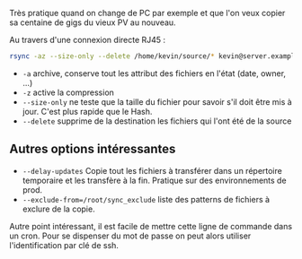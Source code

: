 Très pratique quand on change de PC par exemple et que l'on veux copier sa centaine de gigs du vieux PV au nouveau.

Au travers d'une connexion directe RJ45 :

``` sh
rsync -az --size-only --delete /home/kevin/source/* kevin@server.example.com:/home/kevin/destination/
```

* `-a` archive, conserve tout les attribut des fichiers en l'état (date, owner, ...)
* `-z` active la compression
* `--size-only` ne teste que la taille du fichier pour savoir s'il doit être mis à jour. C'est plus rapide que le Hash.
* `--delete` supprime de la destination les fichiers qui l'ont été de la source

## Autres options intéressantes
* `--delay-updates` Copie tout les fichiers à transférer dans un répertoire temporaire et les transfère à la fin. Pratique sur des environnements de prod.
* `--exclude-from=/root/sync_exclude` liste des patterns de fichiers à exclure de la copie.

Autre point intéressant, il est facile de mettre cette ligne de commande dans un cron. Pour se dispenser du mot de passe
on peut alors utiliser l'identification par clé de ssh.

<!-- --- tags: linux, tools -->
<!-- --- words: rsync, synchronization -->
